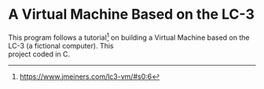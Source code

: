 # A Virtual Machine Based on the LC-3 

This program follows a tutorial[^1] on building a Virtual Machine based on the LC-3 (a fictional computer). This  
project coded in C. 

[^1]: https://www.jmeiners.com/lc3-vm/#s0:6
